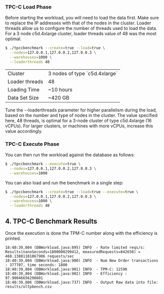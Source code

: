 ### TPC-C Load Phase

Before starting the workload, you will need to load the data first. Make sure
to replace the IP addresses with that of the nodes in the cluster. Loader
threads allow us to configure the number of threads used to load the data. For
a 3 node c5d.4xlarge cluster, loader threads value of 48 was the most optimal.

```sh
$ ./tpccbenchmark --create=true --load=true \
  --nodes=127.0.0.1,127.0.0.2,127.0.0.3 \
  --warehouses=1000 \
  --loaderthreads 48
```

<table>
  <tbody>
    <tr>
      <td>Cluster</td>
      <td>3 nodes of type `c5d.4xlarge`</td>
    </tr>
    <tr>
      <td>Loader threads</td>
      <td>48</td>
    </tr>
    <tr>
      <td>Loading Time</td>
      <td>~10 hours</td>
    </tr>
    <tr>
      <td>Data Set Size</td>
      <td>~420 GB</td>
    </tr>
  </tbody>
</table>

Tune the --loaderthreads parameter for higher parallelism during the load, based on the number and type of nodes in the cluster. The value specified here, 48 threads, is optimal for a 3-node cluster of type c5d.4xlarge (16 vCPUs). For larger clusters, or machines with more vCPUs, increase this value accordingly.

### TPC-C Execute Phase

You can then run the workload against the database as follows:

```sh
$ ./tpccbenchmark --execute=true \
  --nodes=127.0.0.1,127.0.0.2,127.0.0.3 \
  --warehouses=1000
```

You can also load and run the benchmark in a single step:
```sh
$ ./tpccbenchmark --create=true --load=true --execute=true \
  --nodes=127.0.0.1,127.0.0.2,127.0.0.3 \
  --warehouses=1000 \
  --loaderthreads 48
```

## 4. TPC-C Benchmark Results

Once the execution is done the TPM-C number along with the efficiency is printed.

```
18:40:39,804 (DBWorkload.java:895) INFO  - Rate limited reqs/s: Results(nanoSeconds=1800000299412, measuredRequests=842650) = 468.13881101867906 requests/sec
18:40:39,804 (DBWorkload.java:900) INFO  - Num New Order transactions : 377707, time seconds: 1800
18:40:39,804 (DBWorkload.java:901) INFO  - TPM-C: 12590
18:40:39,804 (DBWorkload.java:902) INFO  - Efficiency : 97.90046656298601
18:40:39,806 (DBWorkload.java:737) INFO  - Output Raw data into file: results/oltpbench.csv
```
